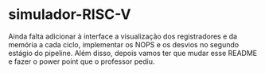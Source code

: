 # simulador-RISC-V

Ainda falta adicionar à interface a visualização dos registradores e da memória a cada ciclo, implementar os NOPS e os desvios no segundo estágio do pipeline. Além disso, depois vamos ter que mudar esse README e fazer o power point que o professor pediu.
